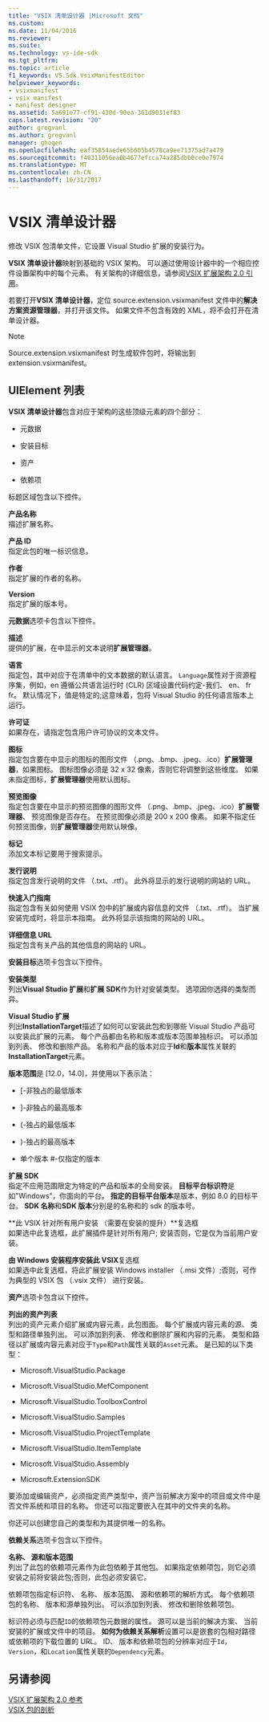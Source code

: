 ```yaml
---
title: "VSIX 清单设计器 |Microsoft 文档"
ms.custom: 
ms.date: 11/04/2016
ms.reviewer: 
ms.suite: 
ms.technology: vs-ide-sdk
ms.tgt_pltfrm: 
ms.topic: article
f1_keywords: VS.Sdk.VsixManifestEditor
helpviewer_keywords:
- vsixmanifest
- vsix manifest
- manifest designer
ms.assetid: 5a691e77-cf91-430d-90ea-361d9031ef83
caps.latest.revision: "20"
author: gregvanl
ms.author: gregvanl
manager: ghogen
ms.openlocfilehash: eaf35854aede65b605b4578ca9ee71375ad7a479
ms.sourcegitcommit: f40311056ea0b4677efcca74a285dbb0ce0e7974
ms.translationtype: MT
ms.contentlocale: zh-CN
ms.lasthandoff: 10/31/2017
---
```

# <a name="vsix-manifest-designer"></a>VSIX 清单设计器
修改 VSIX 包清单文件，它设置 Visual Studio 扩展的安装行为。  
  
 **VSIX 清单设计器**映射到基础的 VSIX 架构。 可以通过使用设计器中的一个相应控件设置架构中的每个元素。 有关架构的详细信息，请参阅[VSIX 扩展架构 2.0 引用](../extensibility/vsix-extension-schema-2-0-reference.md)。  
  
 若要打开**VSIX 清单设计器**，定位 source.extension.vsixmanifest 文件中的**解决方案资源管理器**，并打开该文件。 如果文件不包含有效的 XML，将不会打开在清单设计器。  
  
> [!NOTE]
>  Source.extension.vsixmanifest 时生成软件包时，将输出到 extension.vsixmanifest。  
  
## <a name="uielement-list"></a>UIElement 列表  
 **VSIX 清单设计器**包含对应于架构的这些顶级元素的四个部分：  
  
-   元数据  
  
-   安装目标  
  
-   资产  
  
-   依赖项  
  
 标题区域包含以下控件。  
  
 **产品名称**  
 描述扩展名称。  
  
 **产品 ID**  
 指定此包的唯一标识信息。  
  
 **作者**  
 指定扩展的作者的名称。  
  
 **Version**  
 指定扩展的版本号。  
  
 **元数据**选项卡包含以下控件。  
  
 **描述**  
 提供的扩展，在中显示的文本说明**扩展管理器**。  
  
 **语言**  
 指定包，其中对应于在清单中的文本数据的默认语言。 `Language`属性对于资源程序集，例如，en 遵循公共语言运行时 (CLR) 区域设置代码约定-我们、 en、 fr fr。 默认情况下，值是特定的;这意味着，包将 Visual Studio 的任何语言版本上运行。  
  
 **许可证**  
 如果存在，请指定包含用户许可协议的文本文件。  
  
 **图标**  
 指定包含要在中显示的图标的图形文件 （.png、.bmp、.jpeg、.ico）**扩展管理器**，如果图标。 图标图像必须是 32 x 32 像素，否则它将调整到这些维度。 如果未指定图标，**扩展管理器**使用默认图标。  
  
 **预览图像**  
 指定包含要在中显示的预览图像的图形文件 （.png、.bmp、.jpeg、.ico）**扩展管理器**、 预览图像是否存在。 在预览图像必须是 200 x 200 像素。 如果不指定任何预览图像，则**扩展管理器**使用默认映像。  
  
 **标记**  
 添加文本标记要用于搜索提示。  
  
 **发行说明**  
 指定包含发行说明的文件 （.txt、.rtf）。 此外将显示的发行说明的网站的 URL。  
  
 **快速入门指南**  
 指定包含有关如何使用 VSIX 包中的扩展或内容信息的文件 （.txt、.rtf）。 当扩展安装完成时，将显示本指南。 此外将显示该指南的网站的 URL。  
  
 **详细信息 URL**  
 指定包含有关产品的其他信息的网站的 URL。  
  
 **安装目标**选项卡包含以下控件。  
  
 **安装类型**  
 列出**Visual Studio 扩展**和**扩展 SDK**作为针对安装类型。 选项因你选择的类型而异。  
  
 **Visual Studio 扩展**  
 列出**InstallationTarget**描述了如何可以安装此包和到哪些 Visual Studio 产品可以安装此扩展的元素。 每个产品都由名称和版本或版本范围单独标识。  可以添加到列表、 修改和删除产品。 名称和产品的版本对应于**Id**和**版本**属性关联的**InstallationTarget**元素。  
  
 **版本范围**是 [12.0，14.0]，并使用以下表示法：  
  
-   [-非独占的最低版本  
  
-   ]-非独占的最高版本  
  
-   (-独占的最低版本  
  
-   )-独占的最高版本  
  
-   单个版本 #-仅指定的版本  
  
 **扩展 SDK**  
 指定不应用范围限定为特定的产品和版本的全局安装。 **目标平台标识符**是如"Windows"，你面向的平台。 **指定的目标平台版本**是版本，例如 8.0 的目标平台。 **SDK 名称**和**SDK 版本**分别是的名称和的 sdk 的版本号。  
  
 **此 VSIX 针对所有用户安装 （需要在安装的提升）**复选框  
 如果选中此复选框，此扩展插件是针对所有用户; 安装否则，它是仅为当前用户安装。  
  
 **由 Windows 安装程序安装此 VSIX**复选框  
 如果选中此复选框，将此扩展安装 Windows installer （.msi 文件）;否则，可作为典型的 VSIX 包 （.vsix 文件） 进行安装。  
  
 **资产**选项卡包含以下控件。  
  
 **列出的资产列表**  
 列出的资产元素介绍扩展或内容元素，此包图面。 每个扩展或内容元素的源、 类型和路径单独列出。 可以添加到列表、 修改和删除扩展和内容的元素。 类型和路径以扩展或内容元素对应于`Type`和`Path`属性关联的`Asset`元素。 是已知的以下类型：  
  
-   Microsoft.VisualStudio.Package  
  
-   Microsoft.VisualStudio.MefComponent  
  
-   Microsoft.VisualStudio.ToolboxControl  
  
-   Microsoft.VisualStudio.Samples  
  
-   Microsoft.VisualStudio.ProjectTemplate  
  
-   Microsoft.VisualStudio.ItemTemplate  
  
-   Microsoft.VisualStudio.Assembly  
  
-   Microsoft.ExtensionSDK  
  
 要添加或编辑资产，必须指定资产类型中，资产当前解决方案中的项目或文件中是否文件系统和项目的名称。 你还可以指定要嵌入在其中的文件夹的名称。  
  
 你还可以创建您自己的类型和为其提供唯一的名称。  
  
 **依赖关系**选项卡包含以下控件。  
  
 **名称、 源和版本范围**  
 列出了此包的依赖项元素作为此包依赖于其他包。 如果指定依赖项包，则它必须安装之前将安装此包;否则，此包必须安装它。  
  
 依赖项包指定标识符、 名称、 版本范围、 源和依赖项的解析方式。 每个依赖项包的名称、 版本和源单独列出。 可以添加到列表、 修改和删除依赖项包。  
  
 标识符必须与匹配`ID`的依赖项包元数据的属性。 源可以是当前的解决方案、 当前安装的扩展或文件中的项目。 **如何为依赖关系解析**设置可以是嵌套的包相对路径或依赖项的下载位置的 URL。 ID、 版本和依赖项包的分辨率对应于`Id`， `Version`，和`Location`属性关联的`Dependency`元素。  
  
## <a name="see-also"></a>另请参阅  
 [VSIX 扩展架构 2.0 参考](../extensibility/vsix-extension-schema-2-0-reference.md)   
 [VSIX 包的剖析](../extensibility/anatomy-of-a-vsix-package.md)